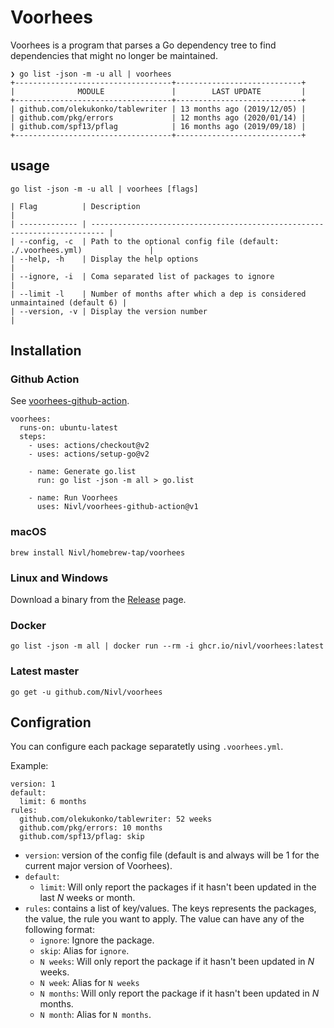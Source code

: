 # Voorhees

Voorhees is a program that parses a Go dependency tree to find dependencies that
might no longer be maintained.

```
❯ go list -json -m -u all | voorhees
+-----------------------------------+----------------------------+
|              MODULE               |        LAST UPDATE         |
+-----------------------------------+----------------------------+
| github.com/olekukonko/tablewriter | 13 months ago (2019/12/05) |
| github.com/pkg/errors             | 12 months ago (2020/01/14) |
| github.com/spf13/pflag            | 16 months ago (2019/09/18) |
+-----------------------------------+----------------------------+
```

## usage

```
go list -json -m -u all | voorhees [flags]

| Flag          | Description                                                               |
| ------------- | ------------------------------------------------------------------------- |
| --config, -c  | Path to the optional config file (default: ./.voorhees.yml)               |
| --help, -h    | Display the help options                                                  |
| --ignore, -i  | Coma separated list of packages to ignore                                 |
| --limit -l    | Number of months after which a dep is considered unmaintained (default 6) |
| --version, -v | Display the version number                                                |
```

## Installation

### Github Action

See [voorhees-github-action](https://github.com/Nivl/voorhees-github-action).

```
voorhees:
  runs-on: ubuntu-latest
  steps:
    - uses: actions/checkout@v2
    - uses: actions/setup-go@v2

    - name: Generate go.list
      run: go list -json -m all > go.list

    - name: Run Voorhees
      uses: Nivl/voorhees-github-action@v1
```

### macOS

```
brew install Nivl/homebrew-tap/voorhees
```

### Linux and Windows

Download a binary from the [Release](https://github.com/Nivl/voorhees/releases) page.

### Docker

```
go list -json -m all | docker run --rm -i ghcr.io/nivl/voorhees:latest
```

### Latest master

```
go get -u github.com/Nivl/voorhees
```

## Configration

You can configure each package separatetly using `.voorhees.yml`.

Example:

```
version: 1
default:
  limit: 6 months
rules:
  github.com/olekukonko/tablewriter: 52 weeks
  github.com/pkg/errors: 10 months
  github.com/spf13/pflag: skip
```

- `version`: version of the config file (default is and always will be 1 for the current major version of Voorhees).
- `default`:
  - `limit`: Will only report the packages if it hasn't been updated in the last _N_ weeks or month.
- `rules`: contains a list of key/values. The keys represents the packages, the value, the rule you want to apply. The value can have any of the following format:
  - `ignore`: Ignore the package.
  - `skip`: Alias for `ignore`.
  - `N weeks`: Will only report the package if it hasn't been updated in _N_ weeks.
  - `N week`: Alias for `N weeks`
  - `N months`: Will only report the package if it hasn't been updated in _N_ months.
  - `N month`: Alias for `N months`.
